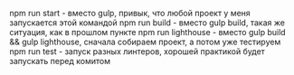 npm run start - вместо gulp, привык, что любой проект у меня запускается этой командой
npm run build - вместо gulp build, такая же ситуация, как в прошлом пункте
npm run lighthouse - вместо gulp build && gulp lighthouse, сначала собираем проект, а потом уже тестируем
npm run test - запуск разных линтеров, хорошей практикой будет запускать перед комитом

